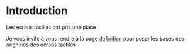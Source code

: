#  Introduction 

Les écrans tacliles ont pris une place




Je vous invite à vous rendre à la page [definition](definition.md) pour poser les bases des orignines des écrans tactiles
   
